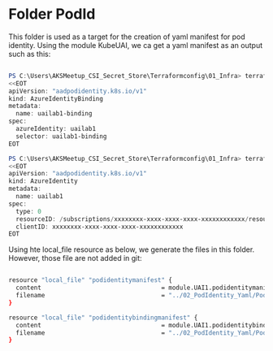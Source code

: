 # Folder PodId

This folder is used as a target for the creation of yaml manifest for pod identity. Using the module KubeUAI, we ca get a yaml manifest as an output such as this:

```powershell

PS C:\Users\AKSMeetup_CSI_Secret_Store\Terraformconfig\01_Infra> terraform output UAI1_podidentitybindingmanifest
<<EOT
apiVersion: "aadpodidentity.k8s.io/v1"
kind: AzureIdentityBinding
metadata:
  name: uailab1-binding
spec:
  azureIdentity: uailab1
  selector: uailab1-binding
EOT

PS C:\Users\AKSMeetup_CSI_Secret_Store\Terraformconfig\01_Infra> terraform output UAI1_podidentitymanifest
<<EOT
apiVersion: "aadpodidentity.k8s.io/v1"
kind: AzureIdentity
metadata:
  name: uailab1
spec:
  type: 0
  resourceID: /subscriptions/xxxxxxxx-xxxx-xxxx-xxxx-xxxxxxxxxxxx/resourceGroups/rsglabmeetup/providers/Microsoft.ManagedIdentity/userAssignedIdentities/uailab1
  clientID: xxxxxxxx-xxxx-xxxx-xxxx-xxxxxxxxxxxx
EOT

```

Using hte local_file resource as below, we generate the files in this folder. However, those file are not added in git:

```bash

resource "local_file" "podidentitymanifest" {
  content                                 = module.UAI1.podidentitymanifest
  filename                                = "../02_PodIdentity_Yaml/PodId/${module.UAI1.Name}.yaml"
}

resource "local_file" "podidentitybindingmanifest" {
  content                                 = module.UAI1.podidentitybindingmanifest
  filename                                = "../02_PodIdentity_Yaml/PodId/${module.UAI1.Name}_Binding.yaml"
}

```
